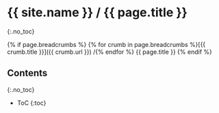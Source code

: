 # {{ site.name }} / {{ page.title }}
{:.no_toc}

{% if page.breadcrumbs %}
{% for crumb in page.breadcrumbs %}[{{ crumb.title }}]({{ crumb.url }}) /{% endfor %} {{ page.title }}
{% endif %}

## Contents
{:.no_toc}
- ToC
{:toc}
